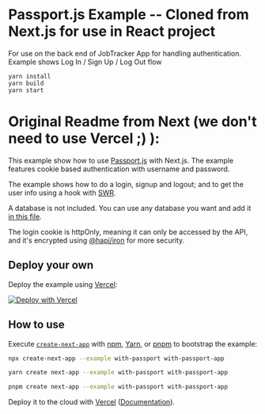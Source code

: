 # Passport.js Example -- Cloned from Next.js for use in React project

For use on the back end of JobTracker App for handling authentication. Example shows Log In / Sign Up / Log Out flow

```
yarn install
yarn build
yarn start
```

# Original Readme from Next (we don't need to use Vercel ;) ):

This example show how to use [Passport.js](http://www.passportjs.org) with Next.js. The example features cookie based authentication with username and password.

The example shows how to do a login, signup and logout; and to get the user info using a hook with [SWR](https://swr.vercel.app).

A database is not included. You can use any database you want and add it [in this file](lib/user.js).

The login cookie is httpOnly, meaning it can only be accessed by the API, and it's encrypted using [@hapi/iron](https://hapi.dev/family/iron) for more security.

## Deploy your own

Deploy the example using [Vercel](https://vercel.com?utm_source=github&utm_medium=readme&utm_campaign=next-example):

[![Deploy with Vercel](https://vercel.com/button)](https://vercel.com/new/git/external?repository-url=https://github.com/vercel/next.js/tree/canary/examples/with-passport&project-name=with-passport&repository-name=with-passport)

## How to use

Execute [`create-next-app`](https://github.com/vercel/next.js/tree/canary/packages/create-next-app) with [npm](https://docs.npmjs.com/cli/init), [Yarn](https://yarnpkg.com/lang/en/docs/cli/create/), or [pnpm](https://pnpm.io) to bootstrap the example:

```bash
npx create-next-app --example with-passport with-passport-app
```

```bash
yarn create next-app --example with-passport with-passport-app
```

```bash
pnpm create next-app --example with-passport with-passport-app
```

Deploy it to the cloud with [Vercel](https://vercel.com/new?utm_source=github&utm_medium=readme&utm_campaign=next-example) ([Documentation](https://nextjs.org/docs/deployment)).

